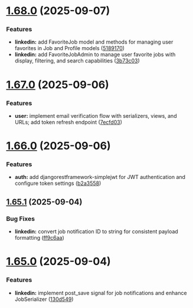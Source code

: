 # [1.68.0](https://github.com/ghorbani-mohammad/Django-Social-Networks-Crawler/compare/v1.67.0...v1.68.0) (2025-09-07)


### Features

* **linkedin:** add FavoriteJob model and methods for managing user favorites in Job and Profile models ([5189170](https://github.com/ghorbani-mohammad/Django-Social-Networks-Crawler/commit/51891702c297eed83923550a23cb14772453ec14))
* **linkedin:** add FavoriteJobAdmin to manage user favorite jobs with display, filtering, and search capabilities ([3b73c03](https://github.com/ghorbani-mohammad/Django-Social-Networks-Crawler/commit/3b73c031b2b02e9951804004dceedcc0a0ca4e1e))



# [1.67.0](https://github.com/ghorbani-mohammad/Django-Social-Networks-Crawler/compare/v1.66.0...v1.67.0) (2025-09-06)


### Features

* **user:** implement email verification flow with serializers, views, and URLs; add token refresh endpoint ([7ecfd03](https://github.com/ghorbani-mohammad/Django-Social-Networks-Crawler/commit/7ecfd035656cb89b225b37cbe0881fffba8646a0))



# [1.66.0](https://github.com/ghorbani-mohammad/Django-Social-Networks-Crawler/compare/v1.65.1...v1.66.0) (2025-09-06)


### Features

* **auth:** add djangorestframework-simplejwt for JWT authentication and configure token settings ([b2a3558](https://github.com/ghorbani-mohammad/Django-Social-Networks-Crawler/commit/b2a355841fd356ad542b7c4685b3a83b8eb09b40))



## [1.65.1](https://github.com/ghorbani-mohammad/Django-Social-Networks-Crawler/compare/v1.65.0...v1.65.1) (2025-09-04)


### Bug Fixes

* **linkedin:** convert job notification ID to string for consistent payload formatting ([ff9c6aa](https://github.com/ghorbani-mohammad/Django-Social-Networks-Crawler/commit/ff9c6aaa4b8695a677535986b913ca1f40b7e454))



# [1.65.0](https://github.com/ghorbani-mohammad/Django-Social-Networks-Crawler/compare/v1.64.0...v1.65.0) (2025-09-04)


### Features

* **linkedin:** implement post_save signal for job notifications and enhance JobSerializer ([130d549](https://github.com/ghorbani-mohammad/Django-Social-Networks-Crawler/commit/130d549672589ea3b47fbaba267fe6c5ec9b7877))



